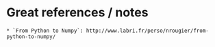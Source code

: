 # Great references / notes
    * `From Python to Numpy`: http://www.labri.fr/perso/nrougier/from-python-to-numpy/
